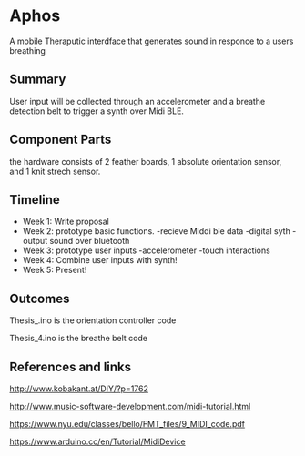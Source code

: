 # Aphos

A mobile Theraputic interdface that generates sound in responce to a users breathing

## Summary

User input will be collected through an accelerometer and a breathe detection belt to trigger a synth over Midi BLE.

## Component Parts

the hardware consists of 2 feather boards, 1 absolute orientation sensor, and 1 knit strech sensor. 

## Timeline

- Week 1: Write proposal
- Week 2: prototype basic functions.
            -recieve Middi ble data
            -digital syth 
            -output sound over bluetooth
- Week 3: prototype user inputs
            -accelerometer
            -touch interactions 
- Week 4: Combine user inputs with synth!
- Week 5: Present!

## Outcomes 

Thesis_.ino is the orientation controller code

Thesis_4.ino is the breathe belt code

## References and links 

http://www.kobakant.at/DIY/?p=1762

http://www.music-software-development.com/midi-tutorial.html

https://www.nyu.edu/classes/bello/FMT_files/9_MIDI_code.pdf

https://www.arduino.cc/en/Tutorial/MidiDevice


